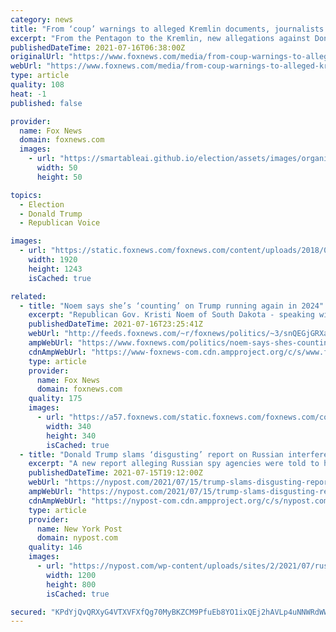 ```yaml
---
category: news
title: "From ‘coup’ warnings to alleged Kremlin documents, journalists refight the Trump wars"
excerpt: "From the Pentagon to the Kremlin, new allegations against Donald Trump are emerging almost by the hour as a flood of books and investigative pieces hit the marketplace."
publishedDateTime: 2021-07-16T06:38:00Z
originalUrl: "https://www.foxnews.com/media/from-coup-warnings-to-alleged-kremlin-documents-journalists-refight-the-trump-wars"
webUrl: "https://www.foxnews.com/media/from-coup-warnings-to-alleged-kremlin-documents-journalists-refight-the-trump-wars"
type: article
quality: 108
heat: -1
published: false

provider:
  name: Fox News
  domain: foxnews.com
  images:
    - url: "https://smartableai.github.io/election/assets/images/organizations/foxnews.com-50x50.jpg"
      width: 50
      height: 50

topics:
  - Election
  - Donald Trump
  - Republican Voice

images:
  - url: "https://static.foxnews.com/foxnews.com/content/uploads/2018/09/ap18082762096951.jpg"
    width: 1920
    height: 1243
    isCached: true

related:
  - title: "Noem says she’s ‘counting’ on Trump running again in 2024"
    excerpt: "Republican Gov. Kristi Noem of South Dakota - speaking with Fox News during a trip to Iowa - says she’s “counting” on former President Trump to run again for the White House in 2024."
    publishedDateTime: 2021-07-16T23:25:41Z
    webUrl: "http://feeds.foxnews.com/~r/foxnews/politics/~3/snQEGjGRXaY/noem-says-shes-counting-on-trump-running-again-in-2024"
    ampWebUrl: "https://www.foxnews.com/politics/noem-says-shes-counting-on-trump-running-again-in-2024.amp"
    cdnAmpWebUrl: "https://www-foxnews-com.cdn.ampproject.org/c/s/www.foxnews.com/politics/noem-says-shes-counting-on-trump-running-again-in-2024.amp"
    type: article
    provider:
      name: Fox News
      domain: foxnews.com
    quality: 175
    images:
      - url: "https://a57.foxnews.com/static.foxnews.com/foxnews.com/content/uploads/2019/03/340/340/PaulSteinhauser.jpg?ve=1&tl=1"
        width: 340
        height: 340
        isCached: true
  - title: "Donald Trump slams ‘disgusting’ report on Russian interference in 2016 election"
    excerpt: "A new report alleging Russian spy agencies were told to help Donald Trump win the 2016 presidential election is “disgusting” and “fiction,” the former president said"
    publishedDateTime: 2021-07-15T19:12:00Z
    webUrl: "https://nypost.com/2021/07/15/trump-slams-disgusting-report-on-russian-election-interference/"
    ampWebUrl: "https://nypost.com/2021/07/15/trump-slams-disgusting-report-on-russian-election-interference/amp/"
    cdnAmpWebUrl: "https://nypost-com.cdn.ampproject.org/c/s/nypost.com/2021/07/15/trump-slams-disgusting-report-on-russian-election-interference/amp/"
    type: article
    provider:
      name: New York Post
      domain: nypost.com
    quality: 146
    images:
      - url: "https://nypost.com/wp-content/uploads/sites/2/2021/07/russia-trump-putin-01.jpg?quality=90&strip=all&w=1200"
        width: 1200
        height: 800
        isCached: true

secured: "KPdYjQvQRXyG4VTXVFXfQg70MyBKZCM9PfuEb8YO1ixQEj2hAVLp4uNNWRdWWi4qAErt9qXL6PgpBeXKkZogTFnahjjZUXFZoJ6QSxGo10qlrqysJ/t0nXFSc30MdROvjeDVs+Avfw3KZK6s9WcxixHRkMijOA1lcH0vth6hJ17FZsKuZk/8w/MoYA5mDIBNc/rbarnB71jsQj1fTqaQSr334MESDf7l3M/0A0fD6CZJ30W1HIbPGGkP8c7dJNsTySjtkdvuM4HV80dpFxwO8zbeTJwktj0S4XoeVD/m3+kFy7uve7gtLReV4uAIrkLG5nbtmCEb9JCsmaoeF9Y8PlbZhKqHjTSuAU+pLNQuat0=;rVhj6n1LlG7Pz+bJymbn0w=="
---
```



